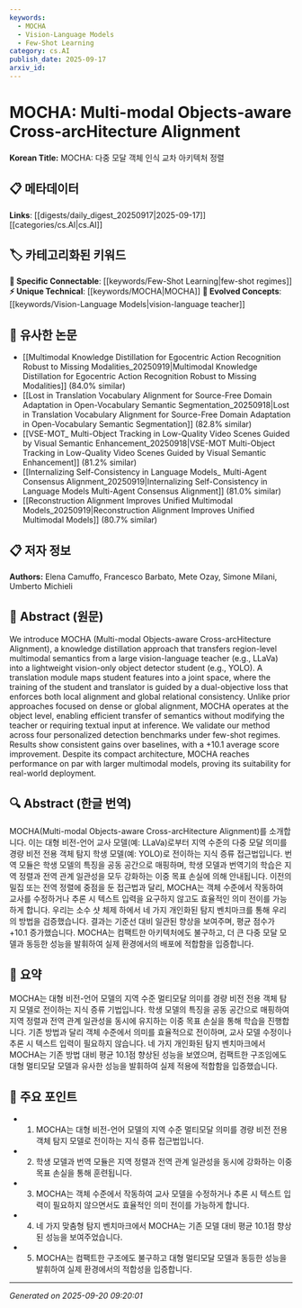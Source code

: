 ```yaml
---
keywords:
  - MOCHA
  - Vision-Language Models
  - Few-Shot Learning
category: cs.AI
publish_date: 2025-09-17
arxiv_id:
---
```


<!-- KEYWORD_LINKING_METADATA:
{
  "processed_timestamp": "2025-09-22 22:51:35.121509",
  "vocabulary_version": "1.0",
  "selected_keywords": [
    "MOCHA",
    "Vision-Language Models",
    "Few-Shot Learning"
  ],
  "rejected_keywords": [
    "Knowledge Distillation",
    "Object Detection"
  ],
  "similarity_scores": {
    "MOCHA": 0.85,
    "Vision-Language Models": 0.78,
    "Few-Shot Learning": 0.79
  },
  "extraction_method": "AI_prompt_based",
  "budget_applied": true
}
-->

# MOCHA: Multi-modal Objects-aware Cross-arcHitecture Alignment

**Korean Title:** MOCHA: 다중 모달 객체 인식 교차 아키텍처 정렬

## 📋 메타데이터

**Links**: [[digests/daily_digest_20250917|2025-09-17]]        [[categories/cs.AI|cs.AI]]

## 🏷️ 카테고리화된 키워드
**🔗 Specific Connectable**: [[keywords/Few-Shot Learning|few-shot regimes]]
**⚡ Unique Technical**: [[keywords/MOCHA|MOCHA]]
**🚀 Evolved Concepts**: [[keywords/Vision-Language Models|vision-language teacher]]

## 🔗 유사한 논문
- [[Multimodal Knowledge Distillation for Egocentric Action Recognition Robust to Missing Modalities_20250919|Multimodal Knowledge Distillation for Egocentric Action Recognition Robust to Missing Modalities]] (84.0% similar)
- [[Lost in Translation Vocabulary Alignment for Source-Free Domain Adaptation in Open-Vocabulary Semantic Segmentation_20250918|Lost in Translation Vocabulary Alignment for Source-Free Domain Adaptation in Open-Vocabulary Semantic Segmentation]] (82.8% similar)
- [[VSE-MOT_ Multi-Object Tracking in Low-Quality Video Scenes Guided by Visual Semantic Enhancement_20250918|VSE-MOT Multi-Object Tracking in Low-Quality Video Scenes Guided by Visual Semantic Enhancement]] (81.2% similar)
- [[Internalizing Self-Consistency in Language Models_ Multi-Agent Consensus Alignment_20250919|Internalizing Self-Consistency in Language Models Multi-Agent Consensus Alignment]] (81.0% similar)
- [[Reconstruction Alignment Improves Unified Multimodal Models_20250919|Reconstruction Alignment Improves Unified Multimodal Models]] (80.7% similar)

## 📋 저자 정보

**Authors:** Elena Camuffo, Francesco Barbato, Mete Ozay, Simone Milani, Umberto Michieli

## 📄 Abstract (원문)

We introduce MOCHA (Multi-modal Objects-aware Cross-arcHitecture Alignment),
a knowledge distillation approach that transfers region-level multimodal
semantics from a large vision-language teacher (e.g., LLaVa) into a lightweight
vision-only object detector student (e.g., YOLO). A translation module maps
student features into a joint space, where the training of the student and
translator is guided by a dual-objective loss that enforces both local
alignment and global relational consistency. Unlike prior approaches focused on
dense or global alignment, MOCHA operates at the object level, enabling
efficient transfer of semantics without modifying the teacher or requiring
textual input at inference. We validate our method across four personalized
detection benchmarks under few-shot regimes. Results show consistent gains over
baselines, with a +10.1 average score improvement. Despite its compact
architecture, MOCHA reaches performance on par with larger multimodal models,
proving its suitability for real-world deployment.

## 🔍 Abstract (한글 번역)

MOCHA(Multi-modal Objects-aware Cross-arcHitecture Alignment)를 소개합니다. 이는 대형 비전-언어 교사 모델(예: LLaVa)로부터 지역 수준의 다중 모달 의미를 경량 비전 전용 객체 탐지 학생 모델(예: YOLO)로 전이하는 지식 증류 접근법입니다. 번역 모듈은 학생 모델의 특징을 공동 공간으로 매핑하며, 학생 모델과 번역기의 학습은 지역 정렬과 전역 관계 일관성을 모두 강화하는 이중 목표 손실에 의해 안내됩니다. 이전의 밀집 또는 전역 정렬에 중점을 둔 접근법과 달리, MOCHA는 객체 수준에서 작동하여 교사를 수정하거나 추론 시 텍스트 입력을 요구하지 않고도 효율적인 의미 전이를 가능하게 합니다. 우리는 소수 샷 체제 하에서 네 가지 개인화된 탐지 벤치마크를 통해 우리의 방법을 검증했습니다. 결과는 기준선 대비 일관된 향상을 보여주며, 평균 점수가 +10.1 증가했습니다. MOCHA는 컴팩트한 아키텍처에도 불구하고, 더 큰 다중 모달 모델과 동등한 성능을 발휘하여 실제 환경에서의 배포에 적합함을 입증합니다.

## 📝 요약

MOCHA는 대형 비전-언어 모델의 지역 수준 멀티모달 의미를 경량 비전 전용 객체 탐지 모델로 전이하는 지식 증류 기법입니다. 학생 모델의 특징을 공동 공간으로 매핑하여 지역 정렬과 전역 관계 일관성을 동시에 유지하는 이중 목표 손실을 통해 학습을 진행합니다. 기존 방법과 달리 객체 수준에서 의미를 효율적으로 전이하며, 교사 모델 수정이나 추론 시 텍스트 입력이 필요하지 않습니다. 네 가지 개인화된 탐지 벤치마크에서 MOCHA는 기존 방법 대비 평균 10.1점 향상된 성능을 보였으며, 컴팩트한 구조임에도 대형 멀티모달 모델과 유사한 성능을 발휘하여 실제 적용에 적합함을 입증했습니다.

## 🎯 주요 포인트

- 1. MOCHA는 대형 비전-언어 모델의 지역 수준 멀티모달 의미를 경량 비전 전용 객체 탐지 모델로 전이하는 지식 증류 접근법입니다.

- 2. 학생 모델과 번역 모듈은 지역 정렬과 전역 관계 일관성을 동시에 강화하는 이중 목표 손실을 통해 훈련됩니다.

- 3. MOCHA는 객체 수준에서 작동하여 교사 모델을 수정하거나 추론 시 텍스트 입력이 필요하지 않으면서도 효율적인 의미 전이를 가능하게 합니다.

- 4. 네 가지 맞춤형 탐지 벤치마크에서 MOCHA는 기존 모델 대비 평균 10.1점 향상된 성능을 보여주었습니다.

- 5. MOCHA는 컴팩트한 구조에도 불구하고 대형 멀티모달 모델과 동등한 성능을 발휘하여 실제 환경에서의 적합성을 입증합니다.

---

*Generated on 2025-09-20 09:20:01*